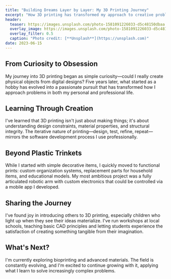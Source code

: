 ```yaml
---
title: "Building Dreams Layer by Layer: My 3D Printing Journey"
excerpt: "How 3D printing has transformed my approach to creative problem-solving."
header:
  teaser: https://images.unsplash.com/photo-1581091226033-d5c48150dbaa
  overlay_image: https://images.unsplash.com/photo-1581091226033-d5c48150dbaa
  overlay_filter: 0.5
  caption: "Photo credit: [**Unsplash**](https://unsplash.com)"
date: 2023-06-15
---
```


## From Curiosity to Obsession

My journey into 3D printing began as simple curiosity—could I really create physical objects from digital designs? Five years later, what started as a hobby has evolved into a passionate pursuit that has transformed how I approach problems in both my personal and professional life.

## Learning Through Creation

I've learned that 3D printing isn't just about making things; it's about understanding design constraints, material properties, and structural integrity. The iterative nature of printing—design, test, refine, repeat—mirrors the software development process I use professionally.

## Beyond Plastic Trinkets

While I started with simple decorative items, I quickly moved to functional prints: custom organization systems, replacement parts for household items, and educational models. My most ambitious project was a fully articulated robotic arm with custom electronics that could be controlled via a mobile app I developed.

## Sharing the Journey

I've found joy in introducing others to 3D printing, especially children who light up when they see their ideas materialize. I've run workshops at local schools, teaching basic CAD principles and letting students experience the satisfaction of creating something tangible from their imagination.

## What's Next?

I'm currently exploring bioprinting and advanced materials. The field is constantly evolving, and I'm excited to continue growing with it, applying what I learn to solve increasingly complex problems.